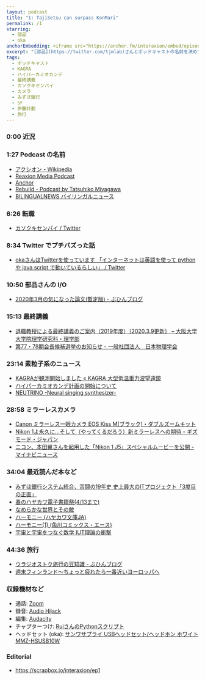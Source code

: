 ```yaml
---
layout: podcast
title: "1: TajiSetsu can surpass KonMari"
permalink: /1
starring:
  - 部品
  - oka
anchorEmbedding: <iframe src="https://anchor.fm/interaxion/embed/episodes/1-TajiSetsu-can-surpass-KonMari-ebjltk" height="102px" width="400px" frameborder="0" scrolling="no"></iframe>
excerpt: "[部品](https://twitter.com/tjmlab)さんとポッドキャストの名前を決めて、最終講義、IT業界のサグラダ=ファミリア、旅行などについて話しました。"
tags:
  - ポッドキャスト
  - KAGRA
  - ハイパーカミオカンデ
  - 最終講義
  - カソクキセンパイ
  - カメラ
  - みずほ銀行
  - SF
  - 伊藤計劃
  - 旅行
---
```


### 0:00 近況

### 1:27 Podcast の名前

- [アクシオン - Wikipedia](https://i8n.page.link/joSm)
- [Reaxion Media Podcast](https://i8n.page.link/DqQt)
- [Anchor](https://anchor.fm/)
- [Rebuild - Podcast by Tatsuhiko Miyagawa](https://rebuild.fm/)
- [BILINGUALNEWS バイリンガルニュース](https://bilingualnews.jp/)

### 6:26 転職

- [カソクキセンパイ / Twitter](https://i8n.page.link/7Awx)

### 8:34 Twitter でプチバズった話

- [okaさんはTwitterを使っています 「インターネットは英語を使って python や java script で動いているらしい」 / Twitter](https://i8n.page.link/5DTq)

### 10:50 部品さんの I/O

- [2020年3月の気になった論文(暫定版) - ぶひんブログ](https://i8n.page.link/pMZS)

### 15:13 最終講義
 
- [退職教授による最終講義のご案内（2019年度）〔2020.3.9更新〕 – 大阪大学 大学院理学研究科・理学部](https://i8n.page.link/x9HN)
- [第77・78期会長候補選挙のお知らせ - 一般社団法人　日本物理学会](https://i8n.page.link/q11h)

### 23:14 素粒子系のニュース

- [KAGRAが観測開始しました « KAGRA 大型低温重力波望遠鏡](https://i8n.page.link/wr2g)
- [ハイパーカミオカンデ計画の開始について](https://i8n.page.link/ARDR)
- [NEUTRINO -Neural singing synthesizer-](https://n3utrino.work/)

### 28:58 ミラーレスカメラ

- [Canon ミラーレス一眼カメラ EOS Kiss M(ブラック)・ダブルズームキット](https://amzn.to/3dL9Yk2)
- [Nikon 1よ永久に…そして（やってくるだろう）新ミラーレスへの期待 - ギズモード・ジャパン](https://i8n.page.link/RnpV)
- [ニコン、本田翼さんを起用した「Nikon 1 J5」スペシャルムービーを公開 - マイナビニュース](https://i8n.page.link/vo9u)

### 34:04 最近読んだ本など

- [みずほ銀行システム統合、苦闘の19年史 史上最大のITプロジェクト「3度目の正直」](https://amzn.to/2wAnHJP)
- [春のハヤカワ電子書籍祭(4/13まで)](https://amzn.to/33QXG53)
- [なめらかな世界とその敵](https://amzn.to/2WNMi8n)
- [ハーモニー (ハヤカワ文庫JA)](https://amzn.to/2wzDubO)
- [ハーモニー(1) (角川コミックス・エース)](https://amzn.to/3dGWyWj)
- [宇宙と宇宙をつなぐ数学 IUT理論の衝撃](https://amzn.to/2WWqXdf)

### 44:36 旅行

- [ウラジオストク旅行の豆知識 - ぶひんブログ](https://i8n.page.link/HfJ2)
- [週末フィンランド～ちょっと疲れたら一番近いヨーロッパへ](https://amzn.to/2UGQXXg)

### 収録機材など

- 通話: [Zoom](https://zoom.us/)
- 録音: [Audio Hijack](https://i8n.page.link/GbHm)
- 編集: [Audacity](https://i8n.page.link/9oj9)
- チャプターつけ: [RuiさんのPythonスクリプト](https://i8n.page.link/46xQ)
- ヘッドセット (oka): [サンワサプライ USBヘッドセット/ヘッドホン ホワイト MMZ-HSUSB10W](https://amzn.to/2xreWBH)

### Editorial

- <https://scrapbox.io/interaxion/ep1>
